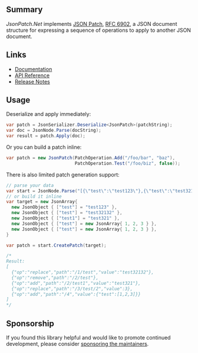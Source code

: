 ## Summary

_JsonPatch.Net_ implements [JSON Patch](https://jsonpatch.com/), [RFC 6902](https://datatracker.ietf.org/doc/html/rfc6902), a JSON document structure for expressing a sequence of operations to apply to another JSON document.

## Links

- [Documentation](https://docs.json-everything.net/patch/basics/)
- [API Reference](https://docs.json-everything.net/api/JsonPatch.Net/JsonPatch/)
- [Release Notes](https://docs.json-everything.net/rn-json-patch/)

## Usage

Deserialize and apply immediately:

```c#
var patch = JsonSerializer.Deserialize<JsonPatch>(patchString);
var doc = JsonNode.Parse(docString);
var result = patch.Apply(doc);
```

Or you can build a patch inline:

```c#
var patch = new JsonPatch(PatchOperation.Add("/foo/bar", "baz"),
                          PatchOperation.Test("/foo/biz", false));
```

There is also limited patch generation support:

```c#
// parse your data
var start = JsonNode.Parse("[{\"test\":\"test123\"},{\"test\":\"test321\"},{\"test\":[1,2,3]},{\"test\":[1,2,4]}]");
// or build it inline
var target = new JsonArray{
  new JsonObject { ["test"] = "test123" },
  new JsonObject { ["test"] = "test32132" },
  new JsonObject { ["test1"] = "test321" },
  new JsonObject { ["test"] = new JsonArray{ 1, 2, 3 } },
  new JsonObject { ["test"] = new JsonArray{ 1, 2, 3 } },
}

var patch = start.CreatePatch(target);

/*
Result:
[
  {"op":"replace","path":"/1/test","value":"test32132"},
  {"op":"remove","path":"/2/test"},
  {"op":"add","path":"/2/test1","value":"test321"},
  {"op":"replace","path":"/3/test/2","value":3},
  {"op":"add","path":"/4","value":{"test":[1,2,3]}}
]
*/
```

## Sponsorship

If you found this library helpful and would like to promote continued development, please consider [sponsoring the maintainers](https://github.com/sponsors/gregsdennis).